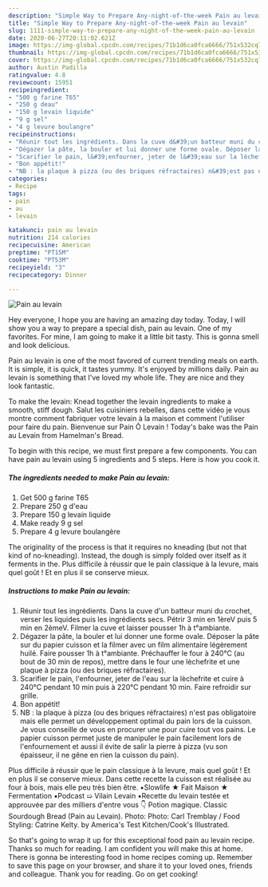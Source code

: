 ```yaml
---
description: "Simple Way to Prepare Any-night-of-the-week Pain au levain"
title: "Simple Way to Prepare Any-night-of-the-week Pain au levain"
slug: 1111-simple-way-to-prepare-any-night-of-the-week-pain-au-levain
date: 2020-06-27T20:11:02.621Z
image: https://img-global.cpcdn.com/recipes/71b1d6ca0fca6666/751x532cq70/pain-au-levain-photo-principale-de-la-recette.jpg
thumbnail: https://img-global.cpcdn.com/recipes/71b1d6ca0fca6666/751x532cq70/pain-au-levain-photo-principale-de-la-recette.jpg
cover: https://img-global.cpcdn.com/recipes/71b1d6ca0fca6666/751x532cq70/pain-au-levain-photo-principale-de-la-recette.jpg
author: Austin Padilla
ratingvalue: 4.8
reviewcount: 15951
recipeingredient:
- "500 g farine T65"
- "250 g deau"
- "150 g levain liquide"
- "9 g sel"
- "4 g levure boulangre"
recipeinstructions:
- "Réunir tout les ingrédients. Dans la cuve d&#39;un batteur muni du crochet, verser les liquides puis les ingrédients secs. Pétrir 3 min en 1èreV puis 5 min en 2èmeV. Filmer la cuve et laisser pousser 1h à t°ambiante."
- "Dégazer la pâte, la bouler et lui donner une forme ovale. Déposer la pâte sur du papier cuisson et la filmer avec un film alimentaire légèrement huilé. Faire pousser 1h à t°ambiante. Préchauffer le four à 240°C (au bout de 30 min de repos), mettre dans le four une lèchefrite et une plaque à pizza (ou des briques réfractaires)."
- "Scarifier le pain, l&#39;enfourner, jeter de l&#39;eau sur la lèchefrite et cuire à 240°C pendant 10 min puis à 220°C pendant 10 min. Faire refroidir sur grille."
- "Bon appétit!"
- "NB : la plaque à pizza (ou des briques réfractaires) n&#39;est pas obligatoire mais elle permet un développement optimal du pain lors de la cuisson. Je vous conseille de vous en procurer une pour cuire tout vos pains. Le papier cuisson permet juste de manipuler le pain facilement lors de l&#39;enfournement et aussi il évite de salir la pierre à pizza (vu son épaisseur, il ne gêne en rien la cuisson du pain)."
categories:
- Recipe
tags:
- pain
- au
- levain

katakunci: pain au levain 
nutrition: 214 calories
recipecuisine: American
preptime: "PT15M"
cooktime: "PT53M"
recipeyield: "3"
recipecategory: Dinner

---
```



![Pain au levain](https://img-global.cpcdn.com/recipes/71b1d6ca0fca6666/751x532cq70/pain-au-levain-photo-principale-de-la-recette.jpg)

Hey everyone, I hope you are having an amazing day today. Today, I will show you a way to prepare a special dish, pain au levain. One of my favorites. For mine, I am going to make it a little bit tasty. This is gonna smell and look delicious.

Pain au levain is one of the most favored of current trending meals on earth. It is simple, it is quick, it tastes yummy. It's enjoyed by millions daily. Pain au levain is something that I've loved my whole life. They are nice and they look fantastic.

To make the levain: Knead together the levain ingredients to make a smooth, stiff dough. Salut les cuisiniers rebelles, dans cette vidéo je vous montre comment fabriquer votre levain à la maison et comment l&#39;utiliser pour faire du pain. Bienvenue sur Pain Ô Levain ! Today&#39;s bake was the Pain au Levain from Hamelman&#39;s Bread.


To begin with this recipe, we must first prepare a few components. You can have pain au levain using 5 ingredients and 5 steps. Here is how you cook it.

<!--inarticleads1-->

##### The ingredients needed to make Pain au levain:

1. Get 500 g farine T65
1. Prepare 250 g d&#39;eau
1. Prepare 150 g levain liquide
1. Make ready 9 g sel
1. Prepare 4 g levure boulangère


The originality of the process is that it requires no kneading (but not that kind of no-kneading). Instead, the dough is simply folded over itself as it ferments in the. Plus difficile à réussir que le pain classique à la levure, mais quel goût ! Et en plus il se conserve mieux. 

<!--inarticleads2-->

##### Instructions to make Pain au levain:

1. Réunir tout les ingrédients. Dans la cuve d&#39;un batteur muni du crochet, verser les liquides puis les ingrédients secs. Pétrir 3 min en 1èreV puis 5 min en 2èmeV. Filmer la cuve et laisser pousser 1h à t°ambiante.
1. Dégazer la pâte, la bouler et lui donner une forme ovale. Déposer la pâte sur du papier cuisson et la filmer avec un film alimentaire légèrement huilé. Faire pousser 1h à t°ambiante. Préchauffer le four à 240°C (au bout de 30 min de repos), mettre dans le four une lèchefrite et une plaque à pizza (ou des briques réfractaires).
1. Scarifier le pain, l&#39;enfourner, jeter de l&#39;eau sur la lèchefrite et cuire à 240°C pendant 10 min puis à 220°C pendant 10 min. Faire refroidir sur grille.
1. Bon appétit!
1. NB : la plaque à pizza (ou des briques réfractaires) n&#39;est pas obligatoire mais elle permet un développement optimal du pain lors de la cuisson. Je vous conseille de vous en procurer une pour cuire tout vos pains. Le papier cuisson permet juste de manipuler le pain facilement lors de l&#39;enfournement et aussi il évite de salir la pierre à pizza (vu son épaisseur, il ne gêne en rien la cuisson du pain).


Plus difficile à réussir que le pain classique à la levure, mais quel goût ! Et en plus il se conserve mieux. Dans cette recette la cuisson est réalisée au four à bois, mais elle peu très bien être. ▪️Slowlife ★ Fait Maison ★ Fermentation ▪️Podcast ➯ Vilain Levain ▪️Recette du levain testée et approuvée par des milliers d&#39;entre vous 👇 Potion magique. Classic Sourdough Bread (Pain au Levain). Photo: Photo: Carl Tremblay / Food Styling: Catrine Kelty. by America&#39;s Test Kitchen/Cook&#39;s Illustrated. 

So that's going to wrap it up for this exceptional food pain au levain recipe. Thanks so much for reading. I am confident you will make this at home. There is gonna be interesting food in home recipes coming up. Remember to save this page on your browser, and share it to your loved ones, friends and colleague. Thank you for reading. Go on get cooking!
